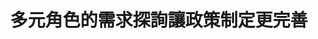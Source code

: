 ---
layout: post
title: "多元角色的需求探詢讓政策制定更完善"
tags:
  - "科技"
  - "醫療"
id: 82
thumbnail: "/images/post/82/1P1VO2ha4y5uDEqWFuHtg_9lWK7udrtl7.jpg"
description: "科技部自提 開放政府第82次協作會議「B型肝炎疫苗40週年紀念活動」"
color: "yellow"
publish: "true"
departments:
  - "科技部"
cover:
  link: ""
introduction:
  content: "科技部為籌辦2021年B肝疫苗40週年主題科學日紀念活動，於開放政府聯絡人月會提出合作召開協作會議，希望透過更開放透明的方式來廣邀各界對內容及辦理形式提出看法及建議。
科技部於前期訪談11位多元利害關係人，PDIS將訪談彙整成心智圖提供與會者更多元的觀點。協作會議中，科技部也邀請長期關注B型肝炎的醫師，病友，NGO，與關心科普資訊的媒體及民眾一同來集思廣益，腦力激盪。會後科技部將彙整所有成果，為主題科學日做更貼近民眾需求的設計。"
  image: "/images/post/82/1ScZs7gS30nBzr9vqaDqjr3sMaqaXavEn.jpg"
join:
  type: "眾"
  image: "/images/post/82/13cvk-hBAwQYqkugg1tBhpTlqLU-ULzVY.jpg"
embed:
  - type: "agenda_book"
    links:
      - "https://issuu.com/pdis.tw/docs/82_b___40______"
  - type: "mind_map"
    links:
      - "https://miro.com/app/live-embed/o9J_laVf1q0=/?moveToViewport=-2434,-402,5525,2019&amp;embedAutoplay=true"
  - type: "ministry_slide"
    links:
      - "https://issuu.com/pdis.tw/docs/_____b___40___-1100111.pptx"
  - type: "host_slide"
    links:
      - "https://issuu.com/pdis.tw/docs/_____82_____b_____40___________"
  - type: "live"
    links:
      - "https://www.youtube.com/watch?v=cCk7nS1xUhI&amp;list=PLmusXLhyDliYt3yw4rzTce_nY6kpW4ZyT"
pictures:
  - "/images/post/82/1L1OpEzNWrZPwcotzGtc0DfRTYhpCOdYX.jpg"
  - "/images/post/82/1E0SEd5sirn-RALgi2BOYooP6h_6D6dP2.jpg"
blogs:  
---